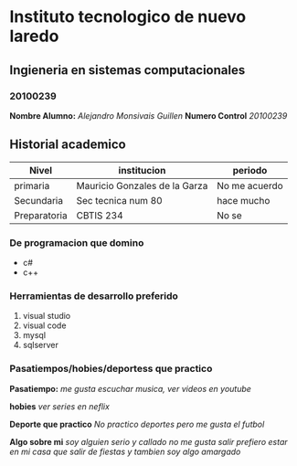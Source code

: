 # Instituto tecnologico de nuevo laredo

## Ingieneria en sistemas computacionales

### 20100239

**Nombre Alumno:** *Alejandro Monsivais Guillen*
**Numero Control** *20100239*

## Historial academico

|Nivel|institucion|periodo|
|-----|-----------|-------|
|primaria|Mauricio Gonzales de la Garza|No me acuerdo|
|Secundaria|Sec tecnica num 80|hace mucho|
|Preparatoria|CBTIS 234|No se|

### De programacion que domino

- c#
- c++
  
### Herramientas de desarrollo preferido

1. visual studio
2. visual code
3. mysql
4. sqlserver

### Pasatiempos/hobies/deportess que practico

**Pasatiempo:** *me gusta escuchar musica, ver videos en youtube*

**hobies** *ver series en neflix*

**Deporte que practico** *No practico deportes pero me gusta el futbol*

**Algo sobre mi** *soy alguien serio y callado no me gusta salir prefiero estar en mi casa que salir de fiestas y tambien soy algo amargado*
